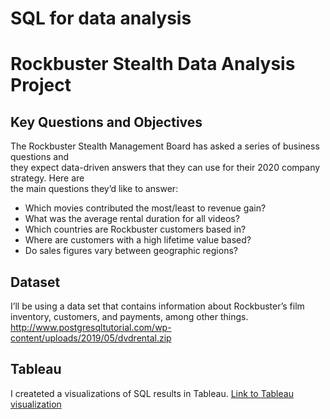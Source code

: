 # SQL for data analysis
# Rockbuster Stealth Data Analysis Project
    
## Key Questions and Objectives
    
The Rockbuster Stealth Management Board has asked a series of business questions and    
they expect data-driven answers that they can use for their 2020 company strategy. Here are    
the main questions they’d like to answer:    
* Which movies contributed the most/least to revenue gain?    
* What was the average rental duration for all videos?    
* Which countries are Rockbuster customers based in?    
* Where are customers with a high lifetime value based?    
* Do sales figures vary between geographic regions?   
  
## Dataset

I’ll be using a data set that contains information about Rockbuster’s
film inventory, customers, and payments, among other things.
http://www.postgresqltutorial.com/wp-content/uploads/2019/05/dvdrental.zip

## Tableau
I createted a visualizations of SQL results in Tableau.
[Link to Tableau visualization](https://public.tableau.com/views/3_10TaskPresentingSQLResults/Story1?:language=de-DE&:display_count=n&:origin=viz_share_link )
